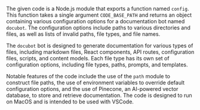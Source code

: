 The given code is a Node.js module that exports a function named `config`. This function takes a single argument `CODE_BASE_PATH` and returns an object containing various configuration options for a documentation bot named `docubot`. The configuration options include paths to various directories and files, as well as lists of invalid paths, file types, and file names. 

The `docubot` bot is designed to generate documentation for various types of files, including markdown files, React components, API routes, configuration files, scripts, and content models. Each file type has its own set of configuration options, including file types, paths, prompts, and templates. 

Notable features of the code include the use of the `path` module to construct file paths, the use of environment variables to override default configuration options, and the use of Pinecone, an AI-powered vector database, to store and retrieve documentation. The code is designed to run on MacOS and is intended to be used with VSCode.